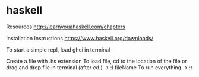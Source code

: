 # haskell

Resources
http://learnyouahaskell.com/chapters


Installation Instructions
https://www.haskell.org/downloads/


To start a simple repl, load ghci in terminal


Create a file with .hs extension
To load file, cd to the location of the file or drag and drop file in terminal (after cd ) -> :l fileName
To run everything -> :r


